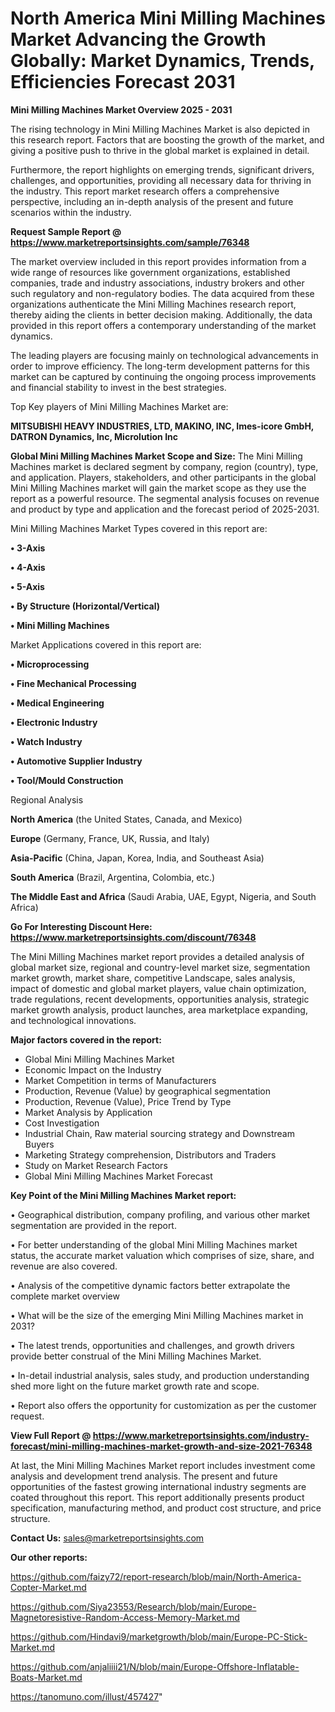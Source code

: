 # North America Mini Milling Machines Market Advancing the Growth Globally: Market Dynamics, Trends, Efficiencies Forecast 2031

<Strong> Mini Milling Machines Market Overview 2025 - 2031</strong>

The rising technology in Mini Milling Machines Market is also depicted in this research report. Factors that are boosting the growth of the market, and giving a positive push to thrive in the global market is explained in detail.

Furthermore, the report highlights on emerging trends, significant drivers, challenges, and opportunities, providing all necessary data for thriving in the industry. This report market research offers a comprehensive perspective, including an in-depth analysis of the present and future scenarios within the industry.

<strong>Request Sample Report @ <a href=https://www.marketreportsinsights.com/sample/76348>https://www.marketreportsinsights.com/sample/76348</a></strong>

The market overview included in this report provides information from a wide range of resources like government organizations, established companies, trade and industry associations, industry brokers and other such regulatory and non-regulatory bodies. The data acquired from these organizations authenticate the Mini Milling Machines research report, thereby aiding the clients in better decision making. Additionally, the data provided in this report offers a contemporary understanding of the market dynamics.

The leading players are focusing mainly on technological advancements in order to improve efficiency. The long-term development patterns for this market can be captured by continuing the ongoing process improvements and financial stability to invest in the best strategies.

Top Key players of Mini Milling Machines Market are:

<strong>MITSUBISHI HEAVY INDUSTRIES, LTD, MAKINO, INC, Imes-icore GmbH, DATRON Dynamics, Inc, Microlution Inc</strong>

<strong><b>Global Mini Milling Machines Market Scope and Size:</b></strong>
The Mini Milling Machines market is declared segment by company, region (country), type, and application. Players, stakeholders, and other participants in the global Mini Milling Machines market will gain the market scope as they use the report as a powerful resource. The segmental analysis focuses on revenue and product by type and application and the forecast period of 2025-2031.

Mini Milling Machines Market Types covered in this report are:

<strong>• 3-Axis

• 4-Axis

• 5-Axis

• By Structure (Horizontal/Vertical)

• Mini Milling Machines</strong>

Market Applications covered in this report are:

<strong>• Microprocessing

• Fine Mechanical Processing

• Medical Engineering

• Electronic Industry

• Watch Industry

• Automotive Supplier Industry

• Tool/Mould Construction</strong> 

Regional Analysis

<strong>North America</strong> (the United States, Canada, and Mexico)

<strong>Europe</strong> (Germany, France, UK, Russia, and Italy)

<strong>Asia-Pacific</strong> (China, Japan, Korea, India, and Southeast Asia)

<strong>South America</strong> (Brazil, Argentina, Colombia, etc.)

<strong>The Middle East and Africa</strong> (Saudi Arabia, UAE, Egypt, Nigeria, and South Africa)

<strong>Go For Interesting Discount Here: <a href=https://www.marketreportsinsights.com/discount/76348>https://www.marketreportsinsights.com/discount/76348</a></strong>

The Mini Milling Machines market report provides a detailed analysis of global market size, regional and country-level market size, segmentation market growth, market share, competitive Landscape, sales analysis, impact of domestic and global market players, value chain optimization, trade regulations, recent developments, opportunities analysis, strategic market growth analysis, product launches, area marketplace expanding, and technological innovations.

<strong><b>Major factors covered in the report:</b></strong>
<ul>
  <li>Global Mini Milling Machines Market </li>
  <li>Economic Impact on the Industry</li>
  <li>Market Competition in terms of Manufacturers</li>
  <li>Production, Revenue (Value) by geographical segmentation</li>
  <li>Production, Revenue (Value), Price Trend by Type</li>
  <li>Market Analysis by Application</li>
  <li>Cost Investigation</li>
  <li>Industrial Chain, Raw material sourcing strategy and Downstream Buyers</li>
  <li>Marketing Strategy comprehension, Distributors and Traders</li>
  <li>Study on Market Research Factors</li>
  <li>Global Mini Milling Machines Market Forecast</li>
</ul>

<strong><b>Key Point of the Mini Milling Machines Market report:</b></strong>

• Geographical distribution, company profiling, and various other market segmentation are provided in the report.

• For better understanding of the global Mini Milling Machines market status, the accurate market valuation which comprises of size, share, and revenue are also covered.

• Analysis of the competitive dynamic factors better extrapolate the complete market overview

• What will be the size of the emerging Mini Milling Machines market in 2031?

• The latest trends, opportunities and challenges, and growth drivers provide better construal of the Mini Milling Machines Market.

• In-detail industrial analysis, sales study, and production understanding shed more light on the future market growth rate and scope.

• Report also offers the opportunity for customization as per the customer request.

<strong><b>View Full Report @ <a href=https://www.marketreportsinsights.com/industry-forecast/mini-milling-machines-market-growth-and-size-2021-76348>https://www.marketreportsinsights.com/industry-forecast/mini-milling-machines-market-growth-and-size-2021-76348</a></b></strong>


At last, the Mini Milling Machines Market report includes investment come analysis and development trend analysis. The present and future opportunities of the fastest growing international industry segments are coated throughout this report. This report additionally presents product specification, manufacturing method, and product cost structure, and price structure.

<strong>Contact Us:</strong>
sales@marketreportsinsights.com

<strong>Our other reports:</strong>

<a href=https://github.com/faizy72/report-research/blob/main/North-America-Copter-Market.md>https://github.com/faizy72/report-research/blob/main/North-America-Copter-Market.md</a>

<a href=https://github.com/Siya23553/Research/blob/main/Europe-Magnetoresistive-Random-Access-Memory-Market.md>https://github.com/Siya23553/Research/blob/main/Europe-Magnetoresistive-Random-Access-Memory-Market.md</a>

<a href=https://github.com/Hindavi9/marketgrowth/blob/main/Europe-PC-Stick-Market.md>https://github.com/Hindavi9/marketgrowth/blob/main/Europe-PC-Stick-Market.md</a>

<a href=https://github.com/anjaliiii21/N/blob/main/Europe-Offshore-Inflatable-Boats-Market.md>https://github.com/anjaliiii21/N/blob/main/Europe-Offshore-Inflatable-Boats-Market.md</a>

<a href=https://tanomuno.com/illust/457427>https://tanomuno.com/illust/457427</a>"
